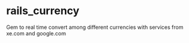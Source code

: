 rails_currency
==============

Gem to real time convert among different currencies with services from xe.com and google.com
